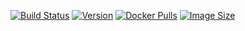 
[![Build Status](https://github.com/jauderho/dockerfiles/workflows/dry/badge.svg)](https://github.com/jauderho/dockerfiles/actions)
[![Version](https://img.shields.io/docker/v/jauderho/dry/latest)](https://github.com/moncho/dry)
[![Docker Pulls](https://img.shields.io/docker/pulls/jauderho/dry)](https://hub.docker.com/r/jauderho/dry/)
[![Image Size](https://img.shields.io/docker/image-size/jauderho/dry/latest)](https://hub.docker.com/r/jauderho/dry/)

